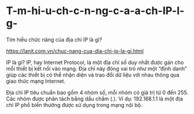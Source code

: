 # T-m-hi-u-ch-c-n-ng-c-a-a-ch-IP-l-g-
Tìm hiểu chức năng của địa chỉ IP là gì?

https://lanit.com.vn/chuc-nang-cua-dia-chi-ip-la-gi.html

IP là gì?
IP, hay Internet Protocol, là một địa chỉ số duy nhất được gán cho mỗi thiết bị kết nối vào mạng. Địa chỉ này đóng vai trò như một “định danh” giúp các thiết bị có thể nhận diện và trao đổi dữ liệu với nhau thông qua giao thức mạng Internet.

Địa chỉ IP tiêu chuẩn bao gồm 4 nhóm số, mỗi nhóm có giá trị từ 0 đến 255. Các nhóm được phân tách bằng dấu chấm (.). Ví dụ: 192.168.1.1 là một địa chỉ IP phổ biến thường được sử dụng trong mạng nội bộ.
